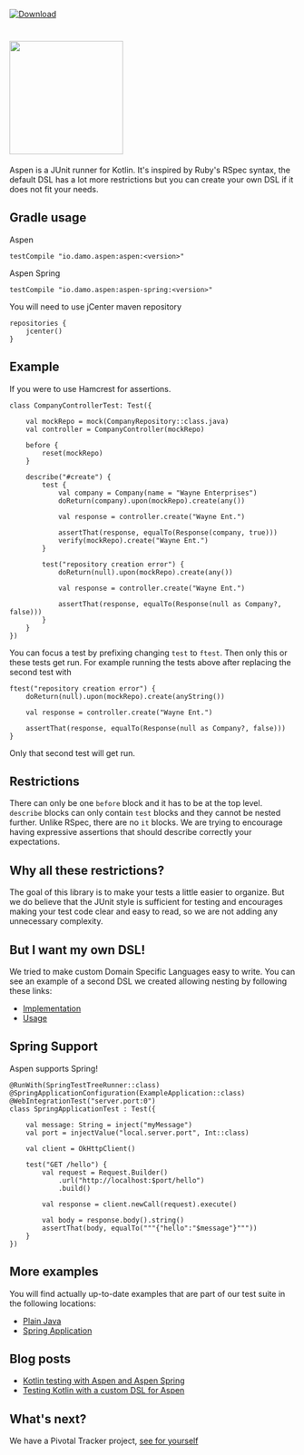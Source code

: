 [ ![Download](https://api.bintray.com/packages/dam5s/maven/aspen/images/download.svg) ](https://bintray.com/dam5s/maven/aspen/_latestVersion)

# <img src="https://rawgithub.com/dam5s/aspen/master/images/aspen.svg" width="200px" />

Aspen is a JUnit runner for Kotlin. It's inspired by Ruby's RSpec syntax,
the default DSL has a lot more restrictions but you can create your own DSL if it does not fit your needs.

## Gradle usage

Aspen

```
testCompile "io.damo.aspen:aspen:<version>"
```

Aspen Spring

```
testCompile "io.damo.aspen:aspen-spring:<version>"
```

You will need to use jCenter maven repository
```
repositories {
    jcenter()
}
```

## Example

If you were to use Hamcrest for assertions.

```
class CompanyControllerTest: Test({

    val mockRepo = mock(CompanyRepository::class.java)
    val controller = CompanyController(mockRepo)

    before {
        reset(mockRepo)
    }

    describe("#create") {
        test {
            val company = Company(name = "Wayne Enterprises")
            doReturn(company).upon(mockRepo).create(any())

            val response = controller.create("Wayne Ent.")

            assertThat(response, equalTo(Response(company, true)))
            verify(mockRepo).create("Wayne Ent.")
        }

        test("repository creation error") {
            doReturn(null).upon(mockRepo).create(any())

            val response = controller.create("Wayne Ent.")

            assertThat(response, equalTo(Response(null as Company?, false)))
        }
    }
})
```

You can focus a test by prefixing changing `test` to `ftest`. Then only this or these tests get run.
For example running the tests above after replacing the second test with

```
ftest("repository creation error") {
    doReturn(null).upon(mockRepo).create(anyString())

    val response = controller.create("Wayne Ent.")

    assertThat(response, equalTo(Response(null as Company?, false)))
}
```

Only that second test will get run.

## Restrictions

There can only be one `before` block and it has to be at the top level.
`describe` blocks can only contain `test` blocks and they cannot be nested further.
Unlike RSpec, there are no `it` blocks. We are trying to encourage having expressive assertions
that should describe correctly your expectations.

## Why all these restrictions?

The goal of this library is to make your tests a little easier to organize.
But we do believe that the JUnit style is sufficient for testing and
encourages making your test code clear and easy to read, so we are not adding any unnecessary complexity.

## But I want my own DSL!

We tried to make custom Domain Specific Languages easy to write.
You can see an example of a second DSL we created allowing nesting by following these links:

 * [Implementation](https://github.com/dam5s/aspen/blob/master/libraries/aspen/src/main/kotlin/io/damo/aspen/NestedTest.kt)
 * [Usage](https://github.com/dam5s/aspen/blob/master/libraries/aspen/src/test/kotlin/aspen/examples/NestedTestExample.kt)

## Spring Support

Aspen supports Spring!

```
@RunWith(SpringTestTreeRunner::class)
@SpringApplicationConfiguration(ExampleApplication::class)
@WebIntegrationTest("server.port:0")
class SpringApplicationTest : Test({

    val message: String = inject("myMessage")
    val port = injectValue("local.server.port", Int::class)

    val client = OkHttpClient()

    test("GET /hello") {
        val request = Request.Builder()
            .url("http://localhost:$port/hello")
            .build()

        val response = client.newCall(request).execute()

        val body = response.body().string()
        assertThat(body, equalTo("""{"hello":"$message"}"""))
    }
})
```

## More examples

You will find actually up-to-date examples that are part of our test suite in the following locations:

 * [Plain Java](https://github.com/dam5s/aspen/tree/master/libraries/aspen/src/test/kotlin/aspen/examples)
 * [Spring Application](https://github.com/dam5s/aspen/tree/master/libraries/aspen-spring/src/test/kotlin/aspen/spring/examples)

## Blog posts

 * [Kotlin testing with Aspen and Aspen Spring](https://medium.com/@its_damo/kotlin-testing-with-aspen-and-aspen-spring-59a3d211a374)
 * [Testing Kotlin with a custom DSL for Aspen](https://medium.com/@its_damo/testing-kotlin-with-a-custom-dsl-for-aspen-ab4b04efe77a)

## What's next?

We have a Pivotal Tracker project, [see for yourself](https://www.pivotaltracker.com/n/projects/1559513)
